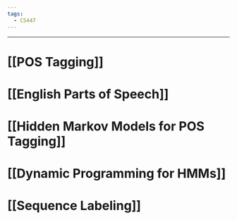 ```yaml
---
tags:
  - CS447
---
```

---
# [[POS Tagging]]

# [[English Parts of Speech]]

# [[Hidden Markov Models for POS Tagging]]

# [[Dynamic Programming for HMMs]]

# [[Sequence Labeling]]
